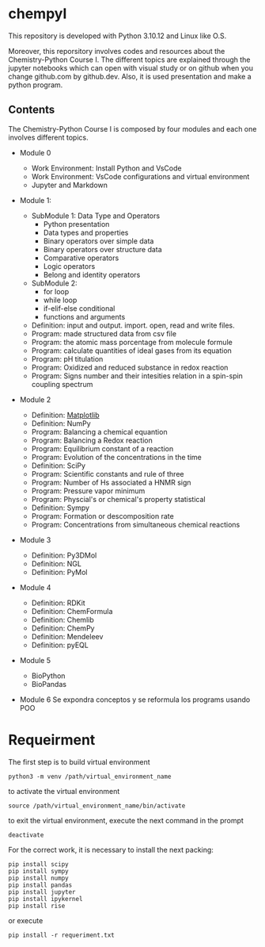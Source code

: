 # chempyI
This repository is developed with Python 3.10.12 and Linux like O.S. 

Moreover, this reporsitory involves codes and resources about the Chemistry-Python Course I. The different topics are explained through the jupyter notebooks which can open with visual study or on github when you change github.com by github.dev. Also, it is used presentation and make a python program.

## Contents

The Chemistry-Python Course I is composed by four modules and each one involves different topics. 

* Module 0
	* Work Environment: Install Python and VsCode
	* Work Environment: VsCode configurations and virtual environment
	* Jupyter and Markdown

* Module 1:
	* SubModule 1: Data Type and Operators
		* Python presentation
		* Data types and properties
		* Binary operators over simple data
		* Binary operators over structure data
		* Comparative operators
		* Logic operators
		* Belong and identity operators
	* SubModule 2: 
		* for loop
		* while loop
		* if-elif-else conditional
		* functions and arguments 
	* Definition: input and output. import. open, read and write files.
	* Program: made structured data from csv file
	* Program: the atomic mass porcentage from molecule formule
	* Program: calculate quantities of ideal gases from its equation
	* Program: pH titulation
	* Program: Oxidized and reduced substance in redox reaction
	* Program: Signs number and their intesities relation in a spin-spin coupling spectrum

* Module 2
	* Definition: [Matplotlib](https://andydanian.github.io/chempyI/presentations/m2/c1_matplotlib_presentation.slides.html#/)
	* Definition: NumPy
	* Program: Balancing a chemical equantion 
	* Program: Balancing a Redox reaction 
	* Program: Equilibrium constant of a reaction 
	* Program: Evolution of the concentrations in the time 
	* Definition: SciPy
	* Program: Scientific constants and rule of three
	* Program: Number of Hs associated a HNMR sign
	* Program: Pressure vapor minimum
	* Program: Physcial's or chemical's property statistical
	* Definition: Sympy
	* Program: Formation or descomposition rate
	* Program: Concentrations from simultaneous chemical reactions

* Module 3
	* Definition: Py3DMol
	* Definition: NGL
	* Definition: PyMol
 
* Module 4
	* Definition: RDKit
	* Definition: ChemFormula
	* Definition: Chemlib
	* Definition: ChemPy
	* Definition: Mendeleev
	* Definition: pyEQL

* Module 5
	* BioPython
	* BioPandas

* Module 6
	Se expondra conceptos y se reformula los programs usando POO

# Requeirment 
The first step is to build virtual environment

```
python3 -m venv /path/virtual_environment_name
```
to activate the virtual environment

```
source /path/virtual_environment_name/bin/activate
```
to exit the virtual environment, execute the next command in the prompt

```
deactivate
```
For the correct work, it is necessary to install the next packing:

```
pip install scipy
pip install sympy
pip install numpy
pip install pandas
pip install jupyter
pip install ipykernel
pip install rise
```
or execute

```
pip install -r requeriment.txt
```

